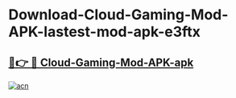 # Download-Cloud-Gaming-Mod-APK-lastest-mod-apk-e3ftx

<h2><a href="https://apkcomod.com?title=Cloud-Gaming-Mod-APK">🔗👉 🔴 Cloud-Gaming-Mod-APK-apk </a></h2>

[![acn](https://github.com/user-attachments/assets/0f9c940e-d8b0-45ae-aac7-cd30a18b3e1c)](https://apkcomod.com?title=Cloud-Gaming-Mod-APK)
